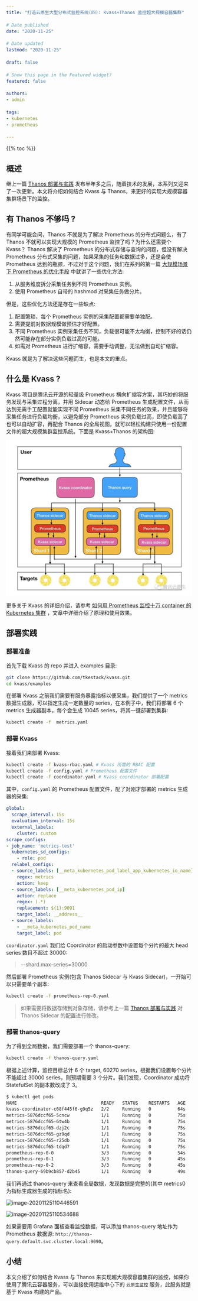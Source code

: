 ```yaml
---
title: "打造云原生大型分布式监控系统(四): Kvass+Thanos 监控超大规模容器集群"

# Date published
date: "2020-11-25"

# Date updated
lastmod: "2020-11-25"

draft: false

# Show this page in the Featured widget?
featured: false

authors:
- admin

tags:
- kubernetes
- prometheus

---
```


{{% toc %}}

## 概述

继上一篇 [Thanos 部署与实践](../../202004/build-cloud-native-large-scale-distributed-monitoring-system-3/) 发布半年多之后，随着技术的发展，本系列又迎来了一次更新。本文将介绍如何结合 Kvass 与 Thanos，来更好的实现大规模容器集群场景下的监控。

## 有 Thanos 不够吗 ?
有同学可能会问，Thanos 不就是为了解决 Prometheus 的分布式问题么，有了 Thanos 不就可以实现大规模的 Prometheus 监控了吗？为什么还需要个 Kvass？
Thanos 解决了 Prometheus 的分布式存储与查询的问题，但没有解决 Prometheus 分布式采集的问题，如果采集的任务和数据过多，还是会使 Prometheus 达到的瓶颈，不过对于这个问题，我们在系列的第一篇 [大规模场景下 Prometheus 的优化手段](../../202003/build-cloud-native-large-scale-distributed-monitoring-system-1) 中就讲了一些优化方法:

1. 从服务维度拆分采集任务到不同 Prometheus 实例。
2. 使用 Prometheus 自带的 hashmod 对采集任务做分片。

但是，这些优化方法还是存在一些缺点:
1. 配置繁琐，每个 Prometheus 实例的采集配置都需要单独配。
2. 需要提前对数据规模做预估才好配置。
3. 不同 Prometheus 实例采集任务不同，负载很可能不太均衡，控制不好的话仍然可能存在部分实例负载过高的可能。
4. 如需对 Prometheus 进行扩缩容，需要手动调整，无法做到自动扩缩容。

Kvass 就是为了解决这些问题而生，也是本文的重点。

## 什么是 Kvass ?
Kvass 项目是腾讯云开源的轻量级 Prometheus 横向扩缩容方案，其巧妙的将服务发现与采集过程分离，并用 Sidecar 动态给 Prometheus 生成配置文件，从而达到无需手工配置就能实现不同 Prometheus 采集不同任务的效果，并且能够将采集任务进行负载均衡，以避免部分 Prometheus 实例负载过高，即使负载高了也可以自动扩容，再配合 Thanos 的全局视图，就可以轻松构建只使用一份配置文件的超大规模集群监控系统。下面是 Kvass+Thanos 的架构图:

![](kvass-arch.jpeg)

更多关于 Kvass 的详细介绍，请参考 [如何用 Prometheus 监控十万 container 的 Kubernetes 集群](https://mp.weixin.qq.com/s/P3F1grbVpb7LF2hcxYNOcg) ，文章中详细介绍了原理和使用效果。

## 部署实践

### 部署准备

首先下载 Kvass 的 repo 并进入 examples 目录:

``` bash
git clone https://github.com/tkestack/kvass.git
cd kvass/examples
```

在部署 Kvass 之前我们需要有服务暴露指标以便采集，我们提供了一个 metrics 数据生成器，可以指定生成一定数量的 series，在本例子中，我们将部署 6 个 metrics 生成器副本，每个会生成 10045 series，将其一键部署到集群:

``` bash
kubectl create -f  metrics.yaml
```

### 部署 Kvass

接着我们来部署 Kvass:

``` bash
kubectl create -f kvass-rbac.yaml # Kvass 所需的 RBAC 配置
kubectl create -f config.yaml # Prometheus 配置文件
kubectl create -f coordinator.yaml # Kvass coordinator 部署配置
```

其中，`config.yaml` 的 Prometheus 配置文件，配了对刚才部署的 metrics 生成器的采集:

``` yaml
global:
  scrape_interval: 15s
  evaluation_interval: 15s
  external_labels:
    cluster: custom
scrape_configs:
- job_name: 'metrics-test'
  kubernetes_sd_configs:
    - role: pod
  relabel_configs:
  - source_labels: [__meta_kubernetes_pod_label_app_kubernetes_io_name]
    regex: metrics
    action: keep
  - source_labels: [__meta_kubernetes_pod_ip]
    action: replace
    regex: (.*)
    replacement: ${1}:9091
    target_label: __address__
  - source_labels:
    - __meta_kubernetes_pod_name
    target_label: pod
```

`coordinator.yaml` 我们给 Coordinator 的启动参数中设置每个分片的最大 head series 数目不超过 30000:

> --shard.max-series=30000

然后部署 Prometheus 实例(包含 Thanos Sidecar 与 Kvass Sidecar)，一开始可以只需要单个副本:

``` bash
kubectl create -f prometheus-rep-0.yaml
```

> 如果需要将数据存储到对象存储，请参考上一篇 [Thanos 部署与实践](https://imroc.cc/posts/build-cloud-native-large-scale-distributed-monitoring-system-3/) 对 Thanos Sidecar 的配置进行修改。

### 部署 thanos-query

为了得到全局数据，我们需要部署一个 thanos-query:

``` bash
kubectl create -f thanos-query.yaml
```

根据上述计算，监控目标总计 6  个 target, 60270 series，根据我们设置每个分片不能超过 30000 series，则预期需要 3 个分片。我们发现，Coordinator 成功将 StatefulSet 的副本数改成了 3。

``` bash
$ kubectl get pods
NAME                                READY   STATUS    RESTARTS   AGE
kvass-coordinator-c68f445f6-g9q5z   2/2     Running   0          64s
metrics-5876dccf65-5cncw            1/1     Running   0          75s
metrics-5876dccf65-6tw4b            1/1     Running   0          75s
metrics-5876dccf65-dzj2c            1/1     Running   0          75s
metrics-5876dccf65-gz9qd            1/1     Running   0          75s
metrics-5876dccf65-r25db            1/1     Running   0          75s
metrics-5876dccf65-tdqd7            1/1     Running   0          75s
prometheus-rep-0-0                  3/3     Running   0          54s
prometheus-rep-0-1                  3/3     Running   0          45s
prometheus-rep-0-2                  3/3     Running   0          45s
thanos-query-69b9cb857-d2b45        1/1     Running   0          49s
```

我们再通过 thanos-query 来查看全局数据，发现数据是完整的(其中 metrics0 为指标生成器生成的指标名):

![image-20201125110446591](build-cloud-native-large-scale-distributed-monitoring-system-4/image-20201125110446591.png)

![image-20201125110534688](build-cloud-native-large-scale-distributed-monitoring-system-4/image-20201125110534688.png)

如果需要用 Grafana 面板查看监控数据，可以添加 thanos-query 地址作为 Prometheus 数据源: `http://thanos-query.default.svc.cluster.local:9090`。

## 小结

本文介绍了如何结合 Kvass 与 Thanos 来实现超大规模容器集群的监控，如果你使用了腾讯云容器服务，可以直接使用运维中心下的 `云原生监控` 服务，此服务就是基于 Kvass 构建的产品。

